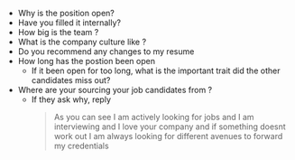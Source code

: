 - Why is the position open?
- Have you filled it internally?
- How big is the team ?
- What is the company culture like ?
- Do you recommend any changes to my resume
- How long has the postion been open
	- If it been open for too long, what is the important trait did the other candidates miss out?
- Where are your sourcing your job candidates from ?
	- If they ask why, reply
		> As you can see I am actively looking for jobs and I am interviewing and I love your company and if something doesnt work out I am always looking for different avenues to forward my credentials
